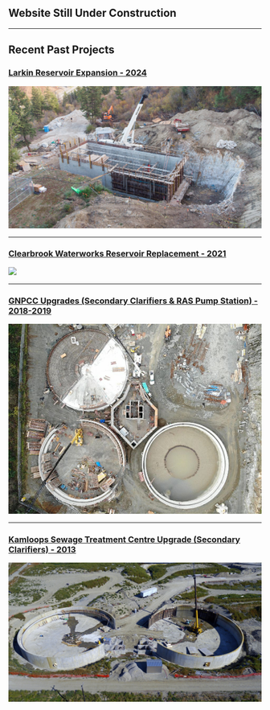 ## Website Still Under Construction

---

## Recent Past Projects 

### [Larkin Reservoir Expansion - 2024](/larkin)
<img src="images/larkin.jpg?raw=true"/>

---
### [Clearbrook Waterworks Reservoir Replacement - 2021](/clearbrook)
<img src="images/clearbrook_1.jpg?raw=true"/>

---
### [GNPCC Upgrades (Secondary Clarifiers & RAS Pump Station) - 2018-2019](/GNPCC)
<img src="images/gnpcc_thumbnail.jpg?raw=true"/>

---
### [Kamloops Sewage Treatment Centre Upgrade (Secondary Clarifiers) - 2013](/kamloops)
<img src="images/kamloops_1.jpg?raw=true"/>

